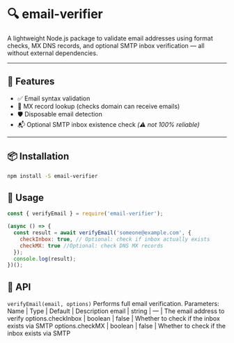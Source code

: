# 🔍 email-verifier

A lightweight Node.js package to validate email addresses using format checks, MX DNS records, and optional SMTP inbox verification — all without external dependencies.

---

## 🚀 Features

- ✅ Email syntax validation
- 🔁 MX record lookup (checks domain can receive emails)
- 🛡️ Disposable email detection
- 📬 Optional SMTP inbox existence check *(⚠️ not 100% reliable)*

---

## 📦 Installation

```bash
npm install -S email-verifier
```

## 🧠 Usage

```javascript
const { verifyEmail } = require('email-verifier');

(async () => {
  const result = await verifyEmail('someone@example.com', {
    checkInbox: true, // Optional: check if inbox actually exists
    checkMX: true //Optional: check DNS MX records
  });
  console.log(result);
})();
```

## 📘 API

`verifyEmail(email, options)`
Performs full email verification.
Parameters:
Name | Type | Default | Description
email | string | — | The email address to verify
options.checkInbox | boolean | false | Whether to check if the inbox exists via SMTP
options.checkMX | boolean | false | Whether to check if the inbox exists via SMTP
